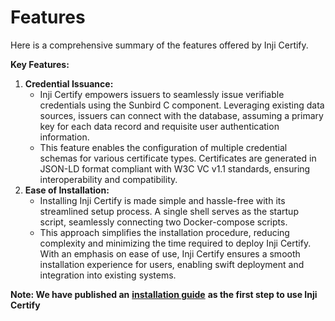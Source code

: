# Features

Here is a comprehensive summary of the features offered by Inji Certify.

**Key Features:**

1. **Credential Issuance:**
   * Inji Certify empowers issuers to seamlessly issue verifiable credentials using the Sunbird C component. Leveraging existing data sources, issuers can connect with the database, assuming a primary key for each data record and requisite user authentication information.&#x20;
   * This feature enables the configuration of multiple credential schemas for various certificate types. Certificates are generated in JSON-LD format compliant with W3C VC v1.1 standards, ensuring interoperability and compatibility.
2. **Ease of Installation:**
   * Installing Inji Certify is made simple and hassle-free with its streamlined setup process. A single shell serves as the startup script, seamlessly connecting two Docker-compose scripts.
   * This approach simplifies the installation procedure, reducing complexity and minimizing the time required to deploy Inji Certify. With an emphasis on ease of use, Inji Certify ensures a smooth installation experience for users, enabling swift deployment and integration into existing systems.

**Note: We have published an** [**installation guide**](https://github.com/mosip/inji-certify/tree/develop?tab=readme-ov-file#inji-certify) **as the first step to use Inji Certify**
